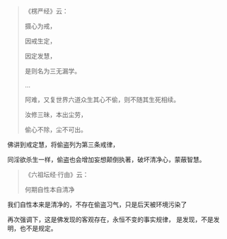 > 《楞严经》云： 
> 
> 摄心为戒，
> 
> 因戒生定，
> 
> 因定发慧，
> 
> 是则名为三无漏学。
> 
> ...
> 
> 阿难，又复世界六道众生其心不偷，则不随其生死相续。
> 
> 汝修三昧，本出尘劳，
> 
> 偷心不除，尘不可出。

佛讲到戒定慧，将偷盗列为第三条戒律，

同淫欲杀生一样，偷盗也会增加妄想颠倒执著，破坏清净心，蒙蔽智慧。

> 《六祖坛经·行由》云：
> 
> 何期自性本自清净

我们自性本来是清净的，不存在偷盗习气，只是后天被环境污染了

再次强调下，这是佛发现的客观存在，永恒不变的事实规律，
是发现，不是发明，也不是规定。

